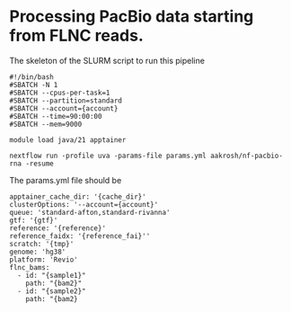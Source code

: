 # Processing PacBio data starting from FLNC reads.

The skeleton of the SLURM script to run this pipeline

```
#!/bin/bash
#SBATCH -N 1
#SBATCH --cpus-per-task=1
#SBATCH --partition=standard
#SBATCH --account={account}
#SBATCH --time=90:00:00
#SBATCH --mem=9000

module load java/21 apptainer

nextflow run -profile uva -params-file params.yml aakrosh/nf-pacbio-rna -resume
```

The params.yml file should be 

```
apptainer_cache_dir: '{cache_dir}'
clusterOptions: '--account={account}'
queue: 'standard-afton,standard-rivanna'
gtf: '{gtf}'
reference: '{reference}'
reference_faidx: '{reference_fai}''
scratch: '{tmp}'
genome: 'hg38'
platform: 'Revio'
flnc_bams:
  - id: "{sample1}"
    path: "{bam2}"
  - id: "{sample2}"
    path: "{bam2}
```
